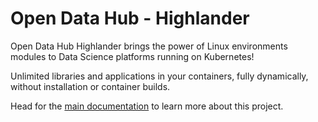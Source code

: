 # Open Data Hub - Highlander

Open Data Hub Highlander brings the power of Linux environments modules to Data Science platforms running on Kubernetes!

Unlimited libraries and applications in your containers, fully dynamically, without installation or container builds.

Head for the [main documentation](https://odh-highlander.github.io/) to learn more about this project.
